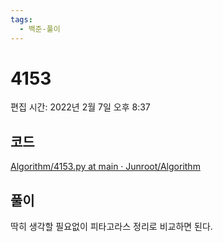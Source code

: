 ```yaml
---
tags:
  - 백준-풀이
---
```

# 4153

편집 시간: 2022년 2월 7일 오후 8:37

## 코드

[Algorithm/4153.py at main · Junroot/Algorithm](https://github.com/Junroot/Algorithm/blob/main/backjoon/4153.py)

## 풀이

딱히 생각할 필요없이 피타고라스 정리로 비교하면 된다.